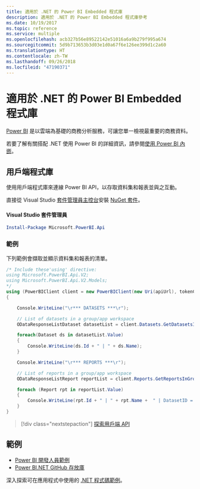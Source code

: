 ```yaml
---
title: 適用於 .NET 的 Power BI Embedded 程式庫
description: 適用於 .NET 的 Power BI Embedded 程式庫參考
ms.date: 10/19/2017
ms.topic: reference
ms.service: multiple
ms.openlocfilehash: acb327b56e89522142e51016a6a9b279f995a674
ms.sourcegitcommit: 5d9b713653b3d03e1d0a67f6e126ee399d1c2a60
ms.translationtype: HT
ms.contentlocale: zh-TW
ms.lasthandoff: 09/26/2018
ms.locfileid: "47190371"
---
```

# <a name="power-bi-embedded-libraries-for-net"></a>適用於 .NET 的 Power BI Embedded 程式庫

[Power BI](https://powerbi.microsoft.com/) 是以雲端為基礎的商務分析服務，可讓您單一檢視最重要的商務資料。

若要了解有關搭配 .NET 使用 Power BI 的詳細資訊，請參閱[使用 Power BI 內嵌](https://powerbi.microsoft.com/en-us/documentation/powerbi-developer-embedding/)。

## <a name="client-library"></a>用戶端程式庫

使用用戶端程式庫來連線 Power BI API，以存取資料集和報表並與之互動。

直接從 Visual Studio [套件管理員主控台][PackageManager]安裝 [NuGet 套件](https://www.nuget.org/packages/Microsoft.PowerBI.Api)。

#### <a name="visual-studio-package-manager"></a>Visual Studio 套件管理員

```powershell
Install-Package Microsoft.PowerBI.Api
```

### <a name="example"></a>範例

下列範例會擷取並顯示資料集和報表的清單。

```csharp
/* Include these'using' directive:
using Microsoft.PowerBI.Api.V2;
using Microsoft.PowerBI.Api.V2.Models;
*/
using (PowerBIClient client = new PowerBIClient(new Uri(apiUrl), tokenCredentials))
{

    Console.WriteLine("\r*** DATASETS ***\r");

    // List of datasets in a group/app workspace
    ODataResponseListDataset datasetList = client.Datasets.GetDatasetsInGroup(groupId);

    foreach(Dataset ds in datasetList.Value)
    {
        Console.WriteLine(ds.Id + " | " + ds.Name);
    }

    Console.WriteLine("\r*** REPORTS ***\r");

    // List of reports in a group/app workspace
    ODataResponseListReport reportList = client.Reports.GetReportsInGroup(groupId);

    foreach (Report rpt in reportList.Value)
    {
        Console.WriteLine(rpt.Id + " | " + rpt.Name +  " | DatasetID = " + rpt.DatasetId);
    }
}
```

> [!div class="nextstepaction"]
> [探索用戶端 API](https://powerbi.microsoft.com/documentation/powerbi-developer-rest-api-reference/)

## <a name="samples"></a>範例

* [Power BI 開發人員範例](https://github.com/Microsoft/PowerBI-Developer-Samples)
* [Power BI.NET GitHub 存放庫](https://github.com/Microsoft/PowerBI-CSharp)

深入探索可在應用程式中使用的 [.NET 程式碼範例](https://azure.microsoft.com/resources/samples/?platform=dotnet)。

[PackageManager]: https://docs.microsoft.com/nuget/tools/package-manager-console
